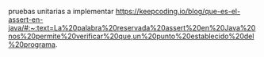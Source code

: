 
pruebas unitarias a implementar
https://keepcoding.io/blog/que-es-el-assert-en-java/#:~:text=La%20palabra%20reservada%20assert%20en%20Java%20nos%20permite%20verificar%20que,un%20punto%20establecido%20del%20programa.